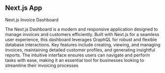 ## Next.js App 

Next.js Invoice Dashboard

The Next.js Dashboard is a modern and responsive application designed to manage invoices and customers efficiently. Built with Next.js for a seamless user experience, this dashboard leverages GraphQL for robust and flexible database interactions. Key features include creating, viewing, and managing invoices, maintaining detailed customer profiles, and generating insightful reports. The intuitive interface ensures users can navigate and perform tasks with ease, making it an essential tool for businesses looking to streamline their invoicing processes
